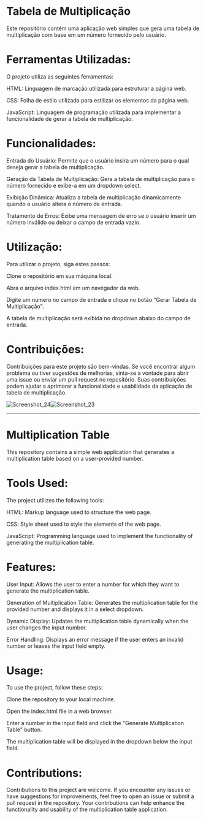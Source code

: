 # Tabela de Multiplicação

Este repositório contém uma aplicação web simples que gera uma tabela de multiplicação com base em um número fornecido pelo usuário.

# Ferramentas Utilizadas:

O projeto utiliza as seguintes ferramentas:

HTML: Linguagem de marcação utilizada para estruturar a página web.

CSS: Folha de estilo utilizada para estilizar os elementos da página web.

JavaScript: Linguagem de programação utilizada para implementar a funcionalidade de gerar a tabela de multiplicação.

# Funcionalidades:

Entrada do Usuário: Permite que o usuário insira um número para o qual deseja gerar a tabela de multiplicação.

Geração da Tabela de Multiplicação: Gera a tabela de multiplicação para o número fornecido e exibe-a em um dropdown select.

Exibição Dinâmica: Atualiza a tabela de multiplicação dinamicamente quando o usuário altera o número de entrada.

Tratamento de Erros: Exibe uma mensagem de erro se o usuário inserir um número inválido ou deixar o campo de entrada vazio.

# Utilização:

Para utilizar o projeto, siga estes passos:

Clone o repositório em sua máquina local.

Abra o arquivo index.html em um navegador da web.

Digite um número no campo de entrada e clique no botão "Gerar Tabela de Multiplicação".

A tabela de multiplicação será exibida no dropdown abaixo do campo de entrada.


# Contribuições:

Contribuições para este projeto são bem-vindas. Se você encontrar algum problema ou tiver sugestões de melhorias, sinta-se à vontade para abrir uma issue ou enviar um pull request no repositório. 
Suas contribuições podem ajudar a aprimorar a funcionalidade e usabilidade da aplicação de tabela de multiplicação.

![Screenshot_24](https://github.com/TiagoMuller/Code_Tabuada/assets/39675368/c7637480-bb8f-4efd-a9d9-6952674988df)![Screenshot_23](https://github.com/TiagoMuller/Code_Tabuada/assets/39675368/2a20d090-9676-4958-b163-194b386d04d5)

-------------------------
 
# Multiplication Table

This repository contains a simple web application that generates a multiplication table based on a user-provided number.

# Tools Used:

The project utilizes the following tools:

HTML: Markup language used to structure the web page.

CSS: Style sheet used to style the elements of the web page.

JavaScript: Programming language used to implement the functionality of generating the multiplication table.

# Features:

User Input: Allows the user to enter a number for which they want to generate the multiplication table.

Generation of Multiplication Table: Generates the multiplication table for the provided number and displays it in a select dropdown.

Dynamic Display: Updates the multiplication table dynamically when the user changes the input number.

Error Handling: Displays an error message if the user enters an invalid number or leaves the input field empty.

# Usage:

To use the project, follow these steps:

Clone the repository to your local machine.

Open the index.html file in a web browser.

Enter a number in the input field and click the "Generate Multiplication Table" button.

The multiplication table will be displayed in the dropdown below the input field.

# Contributions:

Contributions to this project are welcome. If you encounter any issues or have suggestions for improvements, feel free to open an issue or submit a pull request in the repository.
Your contributions can help enhance the functionality and usability of the multiplication table application.
